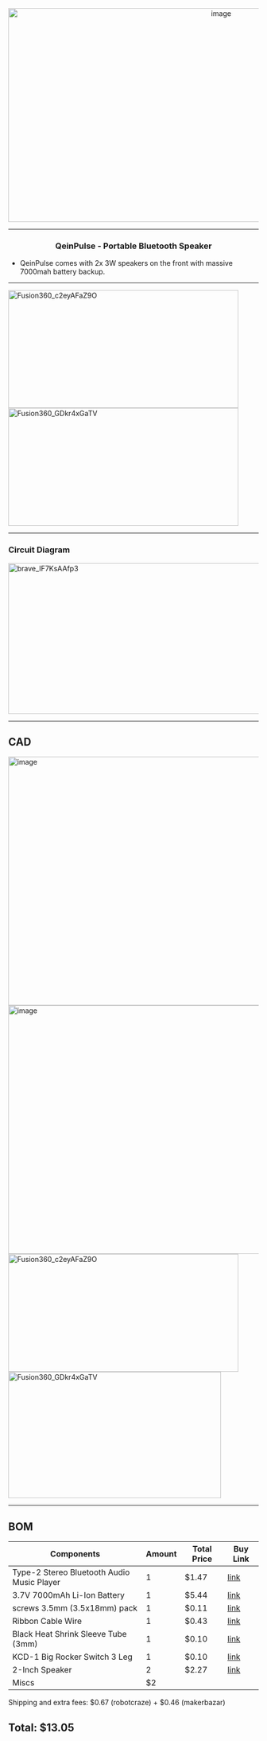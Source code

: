 <div align="center">
<img width="841" height="430" alt="image" src="https://github.com/user-attachments/assets/56b71a29-9ae6-424e-9089-3ef4536968d4" />
</div>

----

<h3 align="center">QeinPulse - Portable Bluetooth Speaker</h3>

- QeinPulse comes with 2x 3W speakers on the front with massive 7000mah battery backup.

----

<img width="463" height="237" alt="Fusion360_c2eyAFaZ9O" src="https://github.com/user-attachments/assets/a0596a24-7c0f-4996-ac6f-1eb8675bbae4" />

<br>

<img width="463" height="237" alt="Fusion360_GDkr4xGaTV" src="https://github.com/user-attachments/assets/413d31c5-26c0-41a2-a513-085988811879" />
<p>

----
  
### Circuit Diagram
  
<img width="685" height="303" alt="brave_IF7KsAAfp3" src="https://github.com/user-attachments/assets/6789aa0b-7928-453d-8926-f86203d0de55" />

----

## CAD

<img width="712" height="500" alt="image" src="https://github.com/user-attachments/assets/52b1e0dc-9f0b-4e87-8717-463f815ccdf9" />

<img width="712" height="500" alt="image" src="https://github.com/user-attachments/assets/dd24aa4b-69c5-4e9e-bd07-d3f01f7bdc03" />

<img width="463" height="237" alt="Fusion360_c2eyAFaZ9O" src="https://github.com/user-attachments/assets/c1f79738-cfed-4e11-99d2-0024d21d88fc" />

<img width="428" height="254" alt="Fusion360_GDkr4xGaTV" src="https://github.com/user-attachments/assets/d0664bb3-7b92-4916-9c50-0372e0326189" />

----

## BOM

| Components | Amount | Total Price | Buy Link |
|---|---|---|---|
| Type-2 Stereo Bluetooth Audio Music Player | 1 | $1.47 | [link](https://makerbazar.in/products/bluetooth-loud-speaker-audio-music-player?variant=46638954840304) |
| 3.7V 7000mAh Li-Ion Battery | 1 | $5.44 | [link](https://robocraze.com/products/3-7v-7000mah-li-ion-battery) |
| screws 3.5mm (3.5x18mm) pack | 1 | $0.11 | [link](https://makerbazar.in/products/drywall-gypsum-screw?variant=46223107457264) |
| Ribbon Cable Wire | 1 | $0.43 | [link](https://makerbazar.in/products/multi-coloured-ribbon-cable-wire?variant=40914910281879) |
| Black Heat Shrink Sleeve Tube (3mm) | 1 | $0.10 | [link](https://makerbazar.in/products/heat-shrink?variant=19627635245152) |
| KCD-1 Big Rocker Switch 3 Leg | 1 | $0.10 | [link](https://makerbazar.in/products/big-rocker-switch-3-leg?variant=46150890553584) |
| 2-Inch Speaker | 2 | $2.27 | [link](https://makerbazar.in/products/speaker-4-ohm-3-watt-2-inch-external-magnet-speaker) |
| Miscs | $2 |

Shipping and extra fees: $0.67 (robotcraze) + $0.46 (makerbazar)

## Total: $13.05
